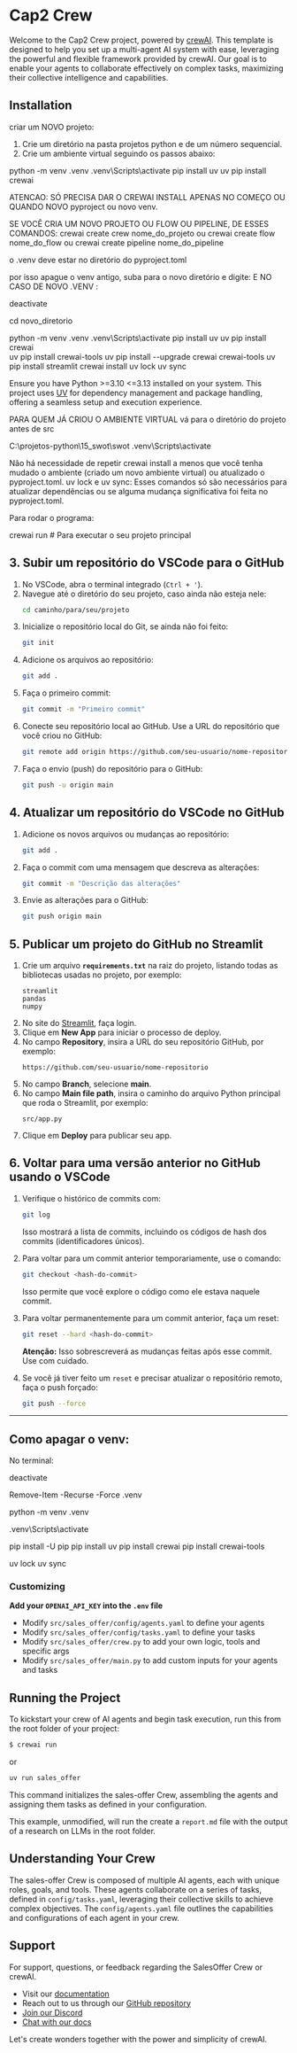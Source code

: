 # Cap2 Crew

Welcome to the Cap2 Crew project, powered by [crewAI](https://crewai.com). This template is designed to help you set up a multi-agent AI system with ease, leveraging the powerful and flexible framework provided by crewAI. Our goal is to enable your agents to collaborate effectively on complex tasks, maximizing their collective intelligence and capabilities.

## Installation
criar um NOVO projeto:

1. Crie um diretório na pasta projetos python e de um número sequencial.
2. Crie um ambiente virtual seguindo os passos abaixo:

python -m venv .venv
.venv\Scripts\activate
pip install uv
uv pip install crewai    


ATENCAO: SÓ PRECISA DAR O CREWAI INSTALL APENAS NO COMEÇO OU QUANDO NOVO pyproject ou novo venv.



SE VOCÊ CRIA UM NOVO PROJETO OU FLOW OU PIPELINE, DE ESSES COMANDOS:
crewai create crew nome_do_projeto
ou
crewai create flow nome_do_flow
ou
crewai create pipeline nome_do_pipeline

o .venv deve estar no diretório do pyproject.toml

por isso apague o venv antigo, suba para o novo diretório e digite:
E NO CASO DE NOVO .VENV :

deactivate

cd novo_diretorio

python -m venv .venv
.venv\Scripts\activate
pip install uv
uv pip install crewai    
uv pip install crewai-tools
uv pip install --upgrade crewai crewai-tools
uv pip install streamlit
crewai install
uv lock
uv sync


Ensure you have Python >=3.10 <=3.13 installed on your system. 
This project uses [UV](https://docs.astral.sh/uv/) for dependency management and package handling, offering a seamless setup and execution experience.


PARA QUEM JÁ CRIOU O AMBIENTE VIRTUAL
vá para o diretório do projeto antes de src

C:\projetos-python\15_swot\swot
.venv\Scripts\activate    

Não há necessidade de repetir crewai install a menos que você tenha mudado o ambiente (criado um novo ambiente virtual) ou atualizado o pyproject.toml.
uv lock e uv sync: Esses comandos só são necessários para atualizar dependências ou se alguma mudança significativa foi feita no pyproject.toml.

Para rodar o programa:

crewai run      # Para executar o seu projeto principal



## 3. Subir um repositório do VSCode para o GitHub

1. No VSCode, abra o terminal integrado (`Ctrl + '`).
2. Navegue até o diretório do seu projeto, caso ainda não esteja nele:
   ```bash
   cd caminho/para/seu/projeto
   ```
3. Inicialize o repositório local do Git, se ainda não foi feito:
   ```bash
   git init
   ```
4. Adicione os arquivos ao repositório:
   ```bash
   git add .
   ```
5. Faça o primeiro commit:
   ```bash
   git commit -m "Primeiro commit"
   ```
6. Conecte seu repositório local ao GitHub. Use a URL do repositório que você criou no GitHub:
   ```bash
   git remote add origin https://github.com/seu-usuario/nome-repositorio.git
   ```
7. Faça o envio (push) do repositório para o GitHub:
   ```bash
   git push -u origin main
   ```

## 4. Atualizar um repositório do VSCode no GitHub

1. Adicione os novos arquivos ou mudanças ao repositório:
   ```bash
   git add .
   ```
2. Faça o commit com uma mensagem que descreva as alterações:
   ```bash
   git commit -m "Descrição das alterações"
   ```
3. Envie as alterações para o GitHub:
   ```bash
   git push origin main
   ```

## 5. Publicar um projeto do GitHub no Streamlit

1. Crie um arquivo **`requirements.txt`** na raiz do projeto, listando todas as bibliotecas usadas no projeto, por exemplo:
   ```plaintext
   streamlit
   pandas
   numpy
   ```
2. No site do [Streamlit](https://share.streamlit.io/), faça login.
3. Clique em **New App** para iniciar o processo de deploy.
4. No campo **Repository**, insira a URL do seu repositório GitHub, por exemplo:
   ```plaintext
   https://github.com/seu-usuario/nome-repositorio
   ```
5. No campo **Branch**, selecione **main**.
6. No campo **Main file path**, insira o caminho do arquivo Python principal que roda o Streamlit, por exemplo:
   ```plaintext
   src/app.py
   ```
7. Clique em **Deploy** para publicar seu app.

## 6. Voltar para uma versão anterior no GitHub usando o VSCode

1. Verifique o histórico de commits com:
   ```bash
   git log
   ```
   Isso mostrará a lista de commits, incluindo os códigos de hash dos commits (identificadores únicos).
   
2. Para voltar para um commit anterior temporariamente, use o comando:
   ```bash
   git checkout <hash-do-commit>
   ```
   Isso permite que você explore o código como ele estava naquele commit.

3. Para voltar permanentemente para um commit anterior, faça um reset:
   ```bash
   git reset --hard <hash-do-commit>
   ```
   **Atenção:** Isso sobrescreverá as mudanças feitas após esse commit. Use com cuidado.

4. Se você já tiver feito um `reset` e precisar atualizar o repositório remoto, faça o push forçado:
   ```bash
   git push --force
   ```

---

## Como apagar o venv:
No terminal:

deactivate

Remove-Item -Recurse -Force .venv

python -m venv .venv

.venv\Scripts\activate

pip install -U pip
pip install uv
pip install crewai
pip install crewai-tools

uv lock
uv sync



### Customizing

**Add your `OPENAI_API_KEY` into the `.env` file**

- Modify `src/sales_offer/config/agents.yaml` to define your agents
- Modify `src/sales_offer/config/tasks.yaml` to define your tasks
- Modify `src/sales_offer/crew.py` to add your own logic, tools and specific args
- Modify `src/sales_offer/main.py` to add custom inputs for your agents and tasks

## Running the Project

To kickstart your crew of AI agents and begin task execution, run this from the root folder of your project:

```bash
$ crewai run
```
or
```bash
uv run sales_offer
```

This command initializes the sales-offer Crew, assembling the agents and assigning them tasks as defined in your configuration.

This example, unmodified, will run the create a `report.md` file with the output of a research on LLMs in the root folder.

## Understanding Your Crew

The sales-offer Crew is composed of multiple AI agents, each with unique roles, goals, and tools. These agents collaborate on a series of tasks, defined in `config/tasks.yaml`, leveraging their collective skills to achieve complex objectives. The `config/agents.yaml` file outlines the capabilities and configurations of each agent in your crew.

## Support

For support, questions, or feedback regarding the SalesOffer Crew or crewAI.
- Visit our [documentation](https://docs.crewai.com)
- Reach out to us through our [GitHub repository](https://github.com/joaomdmoura/crewai)
- [Join our Discord](https://discord.com/invite/X4JWnZnxPb)
- [Chat with our docs](https://chatg.pt/DWjSBZn)

Let's create wonders together with the power and simplicity of crewAI.
